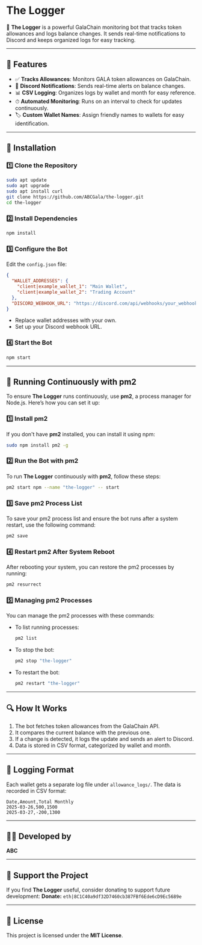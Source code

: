 
# The Logger

🚀 **The Logger** is a powerful GalaChain monitoring bot that tracks token allowances and logs balance changes. It sends real-time notifications to Discord and keeps organized logs for easy tracking.

---

## 📌 Features
- ✅ **Tracks Allowances**: Monitors GALA token allowances on GalaChain.
- 🔔 **Discord Notifications**: Sends real-time alerts on balance changes.
- 📊 **CSV Logging**: Organizes logs by wallet and month for easy reference.
- ⏱ **Automated Monitoring**: Runs on an interval to check for updates continuously.
- 🏷 **Custom Wallet Names**: Assign friendly names to wallets for easy identification.

---

## 🚀 Installation

### 1️⃣ Clone the Repository
```sh
sudo apt update
sudo apt upgrade
sudo apt install curl
git clone https://github.com/ABCGala/the-logger.git
cd the-logger
```

### 2️⃣ Install Dependencies
```sh
npm install
```

### 3️⃣ Configure the Bot
Edit the `config.json` file:
```json
{
  "WALLET_ADDRESSES": {
    "client|example_wallet_1": "Main Wallet",
    "client|example_wallet_2": "Trading Account"
  },
  "DISCORD_WEBHOOK_URL": "https://discord.com/api/webhooks/your_webhook_url"
}
```

- Replace wallet addresses with your own.
- Set up your Discord webhook URL.

### 4️⃣ Start the Bot
```sh
npm start
```

---

## 🔄 Running Continuously with pm2

To ensure **The Logger** runs continuously, use **pm2**, a process manager for Node.js. Here’s how you can set it up:

### 1️⃣ Install pm2
If you don't have **pm2** installed, you can install it using npm:
```sh
sudo npm install pm2 -g
```

### 2️⃣ Run the Bot with pm2
To run **The Logger** continuously with **pm2**, follow these steps:

```sh
pm2 start npm --name "the-logger" -- start
```

### 3️⃣ Save pm2 Process List
To save your pm2 process list and ensure the bot runs after a system restart, use the following command:

```sh
pm2 save
```

### 4️⃣ Restart pm2 After System Reboot
After rebooting your system, you can restore the pm2 processes by running:

```sh
pm2 resurrect
```

### 5️⃣ Managing pm2 Processes
You can manage the pm2 processes with these commands:
- To list running processes:
  ```sh
  pm2 list
  ```
- To stop the bot:
  ```sh
  pm2 stop "the-logger"
  ```
- To restart the bot:
  ```sh
  pm2 restart "the-logger"
  ```

---

## 🔍 How It Works
1. The bot fetches token allowances from the GalaChain API.
2. It compares the current balance with the previous one.
3. If a change is detected, it logs the update and sends an alert to Discord.
4. Data is stored in CSV format, categorized by wallet and month.

---

## 📝 Logging Format
Each wallet gets a separate log file under `allowance_logs/`. The data is recorded in CSV format:
```
Date,Amount,Total Monthly
2025-03-26,500,1500
2025-03-27,-200,1300
```

---

## 👨‍💻 Developed by
**ABC**

---

## 💖 Support the Project
If you find **The Logger** useful, consider donating to support future development:
**Donate:** `eth|8C1C40a9df32D7460cb387FBf6Ede6cD9Ec5689e`

---

## 📜 License
This project is licensed under the **MIT License**.
